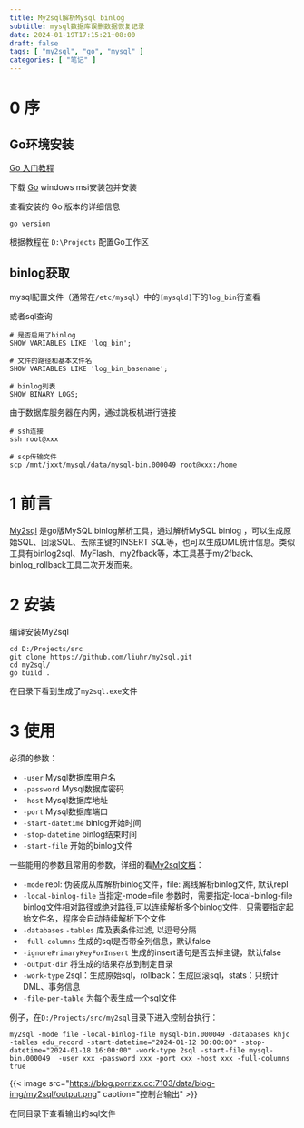 ```yaml
---
title: My2sql解析Mysql binlog
subtitle: mysql数据库误删数据恢复记录
date: 2024-01-19T17:15:21+08:00
draft: false
tags: [ "my2sql", "go", "mysql" ]
categories: [ "笔记" ]
---
```


# 0 序

## Go环境安装

[Go 入门教程](https://learn.microsoft.com/zh-cn/training/modules/go-get-started/2-install-go?pivots=windows)

下载 [Go](https://go.dev/dl/) windows msi安装包并安装

查看安装的 Go 版本的详细信息

```shell
go version
```

根据教程在 `D:\Projects` 配置Go工作区

## binlog获取

mysql配置文件（通常在`/etc/mysql`）中的`[mysqld]`下的`log_bin`行查看

或者sql查询
```shell
# 是否启用了binlog
SHOW VARIABLES LIKE 'log_bin';

# 文件的路径和基本文件名
SHOW VARIABLES LIKE 'log_bin_basename';

# binlog列表
SHOW BINARY LOGS;
```
由于数据库服务器在内网，通过跳板机进行链接

```shell
# ssh连接
ssh root@xxx

# scp传输文件
scp /mnt/jxxt/mysql/data/mysql-bin.000049 root@xxx:/home
```

# 1 前言

[My2sql](https://github.com/liuhr/my2sql) 是go版MySQL binlog解析工具，通过解析MySQL binlog ，可以生成原始SQL、回滚SQL、去除主键的INSERT
SQL等，也可以生成DML统计信息。类似工具有binlog2sql、MyFlash、my2fback等，本工具基于my2fback、binlog_rollback工具二次开发而来。

# 2 安装

编译安装My2sql

```shell
cd D:/Projects/src
git clone https://github.com/liuhr/my2sql.git
cd my2sql/
go build .
```

在目录下看到生成了`my2sql.exe`文件

# 3 使用

必须的参数：

- `-user` Mysql数据库用户名
- `-password` Mysql数据库密码
- `-host` Mysql数据库地址
- `-port` Mysql数据库端口
- `-start-datetime` binlog开始时间
- `-stop-datetime` binlog结束时间
- `-start-file` 开始的binlog文件


一些能用的参数且常用的参数，详细的看[My2sql文档](https://github.com/liuhr/my2sql)：

- `-mode` repl: 伪装成从库解析binlog文件，file: 离线解析binlog文件, 默认repl
- `-local-binlog-file` 当指定-mode=file 参数时，需要指定-local-binlog-file binlog文件相对路径或绝对路径,可以连续解析多个binlog文件，只需要指定起始文件名，程序会自动持续解析下个文件
- `-databases` `-tables` 库及表条件过滤, 以逗号分隔
- `-full-columns` 生成的sql是否带全列信息，默认false
- `-ignorePrimaryKeyForInsert` 生成的insert语句是否去掉主键，默认false
- `-output-dir` 将生成的结果存放到制定目录
- `-work-type` 2sql：生成原始sql，rollback：生成回滚sql，stats：只统计DML、事务信息
- `-file-per-table` 为每个表生成一个sql文件

例子，在`D:/Projects/src/my2sql`目录下进入控制台执行：

```shell
my2sql -mode file -local-binlog-file mysql-bin.000049 -databases khjc -tables edu_record -start-datetime="2024-01-12 00:00:00" -stop-datetime="2024-01-18 16:00:00" -work-type 2sql -start-file mysql-bin.000049  -user xxx -password xxx -port xxx -host xxx -full-columns true
```

{{< image src="https://blog.porrizx.cc:7103/data/blog-img/my2sql/output.png" caption="控制台输出" >}}

在同目录下查看输出的sql文件
